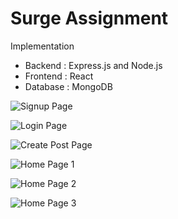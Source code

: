 # Surge Assignment 

Implementation
- Backend : Express.js and Node.js
- Frontend : React
- Database : MongoDB

![Signup Page](https://user-images.githubusercontent.com/86495608/215259014-a30561af-c2ff-47a6-aed9-926183d2d2e9.png)

![Login Page](https://user-images.githubusercontent.com/86495608/215259031-b0c3824a-87dd-46d9-8e65-b1e026841507.png)

![Create Post Page](https://user-images.githubusercontent.com/86495608/215259039-2595fb2a-0abc-4eaf-ae61-c5e83936aca6.png)

![Home Page 1](https://user-images.githubusercontent.com/86495608/215259047-a84b4cad-4d21-424d-80d4-aabb28bcff6f.png)

![Home Page 2](https://user-images.githubusercontent.com/86495608/215259056-75d3520c-a5b9-4409-a61e-35b372c2dc2f.png)

![Home Page 3](https://user-images.githubusercontent.com/86495608/215259063-e107977e-9ffc-4bda-9469-0f8ad7c0783d.png)
